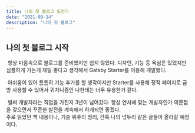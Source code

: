 ```yaml
---
title: 나의 첫 블로그 도전기
date: "2021-09-14"
description: "나의 첫 블로그"
---
```


## 나의 첫 블로그 시작
&nbsp;항상 마음속으로 블로그를 준비했지만 쉽지 않았다. 디자인, 기능 등 욕심은 있었지만 심플하게 가는게 제일 좋다고 생각해서 Gatsby Starter를 이용해 개발했다.   

&nbsp;아쉬움이 있어 틈틈히 기능 추가를 할 생각이지만 Starter를 사용해 정적 페이지로 금방 사용할 수 있어서 귀차니즘인 나한테는 너무 유용한거 같다.  

&nbsp;벌써 개발자라는 직업을 가진지 3년이 넘어갔다. 항상 연차에 맞는 개발자인가 의문점을 갖으면서 꾸준한 발전을 계속해서 하게되면 좋겠다.  
주로 읽었던 책 내용이나, 기술 위주의 정리, 간혹 나의 넋두리 같은 글들이 올라갈 예정이다.
